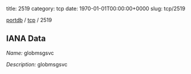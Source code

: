 title: 2519
category: tcp
date: 1970-01-01T00:00:00+0000
slug: tcp/2519

[portdb](/) / [tcp](/category/tcp.html) / 2519


## IANA Data

_Name:_ globmsgsvc

_Description:_ globmsgsvc

